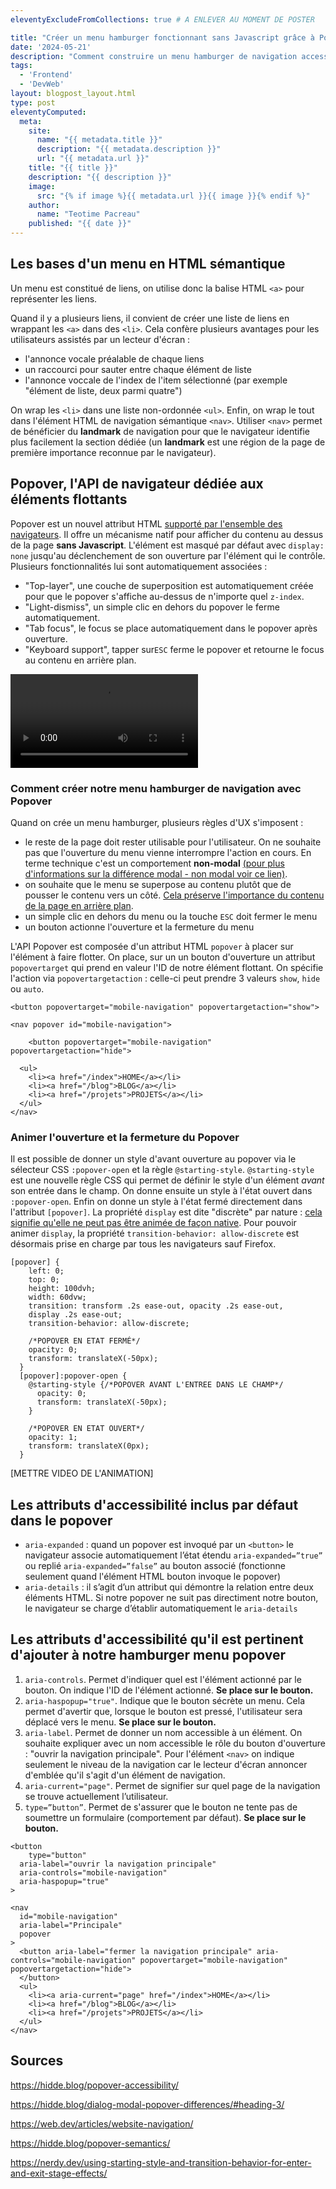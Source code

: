 ```yaml
---
eleventyExcludeFromCollections: true # A ENLEVER AU MOMENT DE POSTER

title: "Créer un menu hamburger fonctionnant sans Javascript grâce à Popover API"
date: '2024-05-21'
description: "Comment construire un menu hamburger de navigation accessible à tous en respectant l'amélioration progressive ?"
tags: 
  - 'Frontend'
  - 'DevWeb'
layout: blogpost_layout.html
type: post
eleventyComputed:
  meta:
    site:
      name: "{{ metadata.title }}"
      description: "{{ metadata.description }}"
      url: "{{ metadata.url }}"
    title: "{{ title }}"
    description: "{{ description }}"
    image:
      src: "{% if image %}{{ metadata.url }}{{ image }}{% endif %}"
    author:
      name: "Teotime Pacreau"
    published: "{{ date }}"
---
```


## Les bases d'un menu en HTML sémantique
Un menu est constitué de liens, on utilise donc la balise HTML `<a>` pour représenter les liens.

Quand il y a plusieurs liens, il convient de créer une liste de liens en wrappant les `<a>` dans des `<li>`. Cela confère plusieurs avantages pour les utilisateurs assistés par un lecteur d'écran :
- l'annonce vocale préalable de chaque liens
- un raccourci pour sauter entre chaque élément de liste
- l'annonce voccale de l'index de l'item sélectionné (par exemple "élément de liste, deux parmi quatre")

On wrap les `<li>` dans une liste non-ordonnée `<ul>`. Enfin, on wrap le tout dans l'élément HTML de navigation sémantique `<nav>`. Utiliser `<nav>` permet de bénéficier du **landmark** de navigation pour que le navigateur identifie plus facilement la section dédiée (un **landmark** est une région de la page de première importance reconnue par le navigateur).

## Popover, l'API de navigateur dédiée aux éléments flottants
Popover est un nouvel attribut HTML [supporté par l'ensemble des navigateurs](https://developer.mozilla.org/fr/docs/Web/API/Popover_API). Il offre un mécanisme natif pour afficher du contenu au dessus de la page **sans Javascript**. L'élément est masqué par défaut avec `display: none` jusqu'au déclenchement de son ouverture par l'élément qui le contrôle.
Plusieurs fonctionnalités lui sont automatiquement associées :
- "Top-layer", une couche de superposition est automatiquement créée pour que le popover s'affiche au-dessus de n'importe quel `z-index`.
- "Light-dismiss", un simple clic en dehors du popover le ferme automatiquement.
- "Tab focus", le focus se place automatiquement dans le popover après ouverture.
- "Keyboard support", tapper sur`ESC` ferme le popover et retourne le focus au contenu en arrière plan.

![Ouverture et fermeture d'un menu de navigation popover sur un navigateur où Javascript est désactivé](/img/popover-sans-javascript.mp4 "Fonctionnement de Popover avec Javascript désactivé dans le navigateur")

### Comment créer notre menu hamburger de navigation avec Popover
Quand on crée un menu hamburger, plusieurs règles d'UX s'imposent :
- le reste de la page doit rester utilisable pour l'utilisateur. On ne souhaite pas que l'ouverture du menu vienne interrompre l'action en cours. En terme technique c'est un comportement **non-modal** [(pour plus d'informations sur la différence modal - non modal voir ce lien)](https://www.nngroup.com/articles/modal-nonmodal-dialog/).
- on souhaite que le menu se superpose au contenu plutôt que de pousser le contenu vers un côté. [Cela préserve l'importance du contenu de la page en arrière plan](https://ux.stackexchange.com/questions/46305/navigation-drawer-tablet-push-or-overlay/).
- un simple clic en dehors du menu ou la touche `ESC` doit fermer le menu
- un bouton actionne l'ouverture et la fermeture du menu

L'API Popover est composée d'un attribut HTML `popover` à placer sur l'élément à faire flotter. On place, sur un un bouton d'ouverture un attribut `popovertarget` qui prend en valeur l'ID de notre élément flottant. On spécifie l'action via `popovertargetaction` : celle-ci peut prendre 3 valeurs `show`, `hide` ou `auto`.

```
<button popovertarget="mobile-navigation" popovertargetaction="show">

<nav popover id="mobile-navigation">

	<button popovertarget="mobile-navigation" popovertargetaction="hide">

  <ul>
    <li><a href="/index">HOME</a></li>
    <li><a href="/blog">BLOG</a></li>
    <li><a href="/projets">PROJETS</a></li>
  </ul>
</nav>
```

### Animer l'ouverture et la fermeture du Popover
Il est possible de donner un style d'avant ouverture au popover via le sélecteur CSS `:popover-open` et la règle `@starting-style`. `@starting-style` est une nouvelle règle CSS qui permet de définir le style d'un élément *avant* son entrée dans le champ.  On donne ensuite un style à l'état ouvert dans `:popover-open`. Enfin on donne un style à l'état fermé directement dans l'attribut `[popover]`. La propriété `display` est dite "discrète" par nature : [cela signifie qu'elle ne peut pas être animée de façon native](https://developer.mozilla.org/en-US/docs/Web/CSS/CSS_animated_properties#discrete). Pour pouvoir animer `display`, la propriété `transition-behavior: allow-discrete` est désormais prise en charge par tous les navigateurs sauf Firefox.

```
[popover] {
    left: 0;
    top: 0;
    height: 100dvh;
    width: 60dvw;
    transition: transform .2s ease-out, opacity .2s ease-out,
    display .2s ease-out;
    transition-behavior: allow-discrete;

    /*POPOVER EN ETAT FERMÉ*/
    opacity: 0;
    transform: translateX(-50px);
  }
  [popover]:popover-open {
    @starting-style {/*POPOVER AVANT L'ENTREE DANS LE CHAMP*/
      opacity: 0;
      transform: translateX(-50px);
    }

    /*POPOVER EN ETAT OUVERT*/
    opacity: 1;
    transform: translateX(0px);
  }
```

[METTRE VIDEO DE L'ANIMATION]

## Les attributs d'accessibilité inclus par défaut dans le popover
- `aria-expanded` : quand un popover est invoqué par un `<button>` le navigateur associe automatiquement l’état étendu `aria-expanded=”true”` ou replié `aria-expanded=”false”` au bouton associé (fonctionne seulement quand l'élément HTML bouton invoque le popover)
- `aria-details` : il s’agit d’un attribut qui démontre la relation entre deux éléments HTML. Si notre popover ne suit pas directiment notre bouton, le navigateur se charge d’établir automatiquement le `aria-details`

## Les attributs d'accessibilité qu'il est pertinent d'ajouter à notre hamburger menu popover
1. `aria-controls`. Permet d'indiquer quel est l'élément actionné par le bouton. On indique l'ID de l'élément actionné. **Se place sur le bouton.**
2. `aria-haspopup="true"`. Indique que le bouton sécrète un menu. Cela permet d'avertir que, lorsque le bouton est pressé, l'utilisateur sera déplacé vers le menu. **Se place sur le bouton.**
3. `aria-label`. Permet de donner un nom accessible à un élément. On souhaite expliquer avec un nom accessible le rôle du bouton d'ouverture : "ouvrir la navigation principale". Pour l'élément `<nav>` on indique seulement le niveau de la navigation car le lecteur d'écran annoncer d'emblée qu'il s'agit d'un élément de navigation.
4. `aria-current="page"`. Permet de signifier sur quel page de la navigation se trouve actuellement l’utilisateur.
5. `type=”button”`. Permet de s'assurer que le bouton ne tente pas de soumettre un formulaire (comportement par défaut). **Se place sur le bouton.**

```
<button
	type="button"
  aria-label="ouvrir la navigation principale"
  aria-controls="mobile-navigation"
  aria-haspopup="true"
>

<nav
  id="mobile-navigation"
  aria-label="Principale"
  popover
>
  <button aria-label="fermer la navigation principale" aria-controls="mobile-navigation" popovertarget="mobile-navigation" popovertargetaction="hide">
  </button>
  <ul>
    <li><a aria-current="page" href="/index">HOME</a></li>
    <li><a href="/blog">BLOG</a></li>
    <li><a href="/projets">PROJETS</a></li>
  </ul>
</nav>
```

## Sources
<https://hidde.blog/popover-accessibility/>

<https://hidde.blog/dialog-modal-popover-differences/#heading-3/>

<https://web.dev/articles/website-navigation/>

<https://hidde.blog/popover-semantics/>

<https://nerdy.dev/using-starting-style-and-transition-behavior-for-enter-and-exit-stage-effects/>
